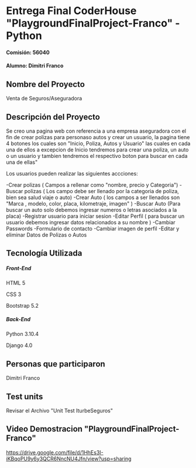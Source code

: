 # Entrega Final CoderHouse "PlaygroundFinalProject-Franco" - Python
#### Comisión: 56040
#### Alumno: Dimitri Franco

## Nombre del Proyecto
Venta de Seguros/Aseguradora

## Descripción del Proyecto
 
Se creo una pagina web con referencia a una empresa aseguradora con el fin de crear polizas para personaso autos y crear un usuario, la pagina tiene 4 botones los cuales son "Inicio, Poliza, Autos y Usuario" las cuales en cada una de ellos a excepcion de Inicio tendremos para crear una poliza, un auto o un usuario y tambien tendremos el respectivo boton para buscar en cada una de ellas"

Los usuarios pueden realizar las siguientes accciones:

-Crear polizas ( Campos a rellenar como "nombre, precio y Categoria")
-Buscar polizas ( Los campo debe ser llenado por la categoria de poliza, bien sea salud viaje o auto)
-Crear Auto ( los campos a ser llenados son "Marca , modelo, color, placa, kilometraje, imagen" )
-Buscar Auto (Para buscar un auto solo debemos ingresar numeros o letras asociados a la placa)
-Registrar usuario para iniciar sesion
-Editar Perfil ( para buscar un usuario debemos ingresar datos relacionados a su nombre )
-Cambiar Passwords
-Formulario de contacto
-Cambiar imagen de perfil
-Editar y eliminar Datos de Polizas o Autos


## Tecnología Utilizada

##### Front-End
HTML 5

CSS 3

Bootstrap 5.2

##### Back-End
Python 3.10.4

Django 4.0

## Personas que participaron

Dimitri Franco

## Test units

Revisar el Archivo "Unit Test IturbeSeguros"

## Video Demostracion "PlaygroundFinalProject-Franco"

https://drive.google.com/file/d/1HhEs3I-iKBqoPU9y6y3QCR6NncNU4Jfn/view?usp=sharing


